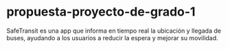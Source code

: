 # propuesta-proyecto-de-grado-1
SafeTransit es una app que informa en tiempo real la ubicación y llegada de buses, ayudando a los usuarios a reducir la espera y mejorar su movilidad.

